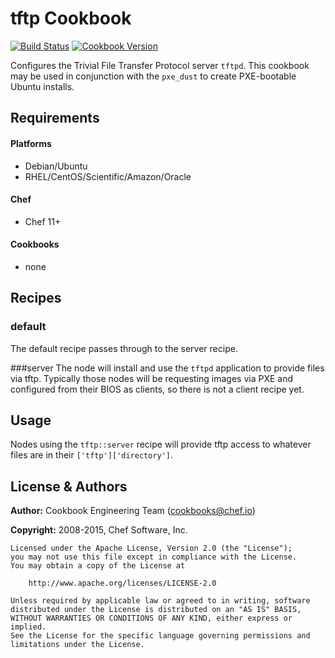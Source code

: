 tftp Cookbook
=============

[![Build Status](https://travis-ci.org/chef-cookbooks/tftp.svg?branch=master)](http://travis-ci.org/chef-cookbooks/tftp)
[![Cookbook Version](https://img.shields.io/cookbook/v/tftp.svg)](https://supermarket.chef.io/cookbooks/tftp)

Configures the Trivial File Transfer Protocol server `tftpd`. This cookbook may be used in conjunction with the `pxe_dust` to create PXE-bootable Ubuntu installs.


Requirements
------------
#### Platforms
- Debian/Ubuntu
- RHEL/CentOS/Scientific/Amazon/Oracle

#### Chef
- Chef 11+

#### Cookbooks
- none



Recipes
-------

### default
The default recipe passes through to the server recipe.

###server
The node will install and use the `tftpd` application to provide files via tftp. Typically those nodes will be requesting images via PXE and configured from their BIOS as clients, so there is not a client recipe yet.

Usage
-----
Nodes using the `tftp::server` recipe will provide tftp access to whatever files are in their `['tftp']['directory']`.

License & Authors
-----------------
**Author:** Cookbook Engineering Team (<cookbooks@chef.io>)

**Copyright:** 2008-2015, Chef Software, Inc.

```text
Licensed under the Apache License, Version 2.0 (the "License");
you may not use this file except in compliance with the License.
You may obtain a copy of the License at

    http://www.apache.org/licenses/LICENSE-2.0

Unless required by applicable law or agreed to in writing, software
distributed under the License is distributed on an "AS IS" BASIS,
WITHOUT WARRANTIES OR CONDITIONS OF ANY KIND, either express or implied.
See the License for the specific language governing permissions and
limitations under the License.
```
